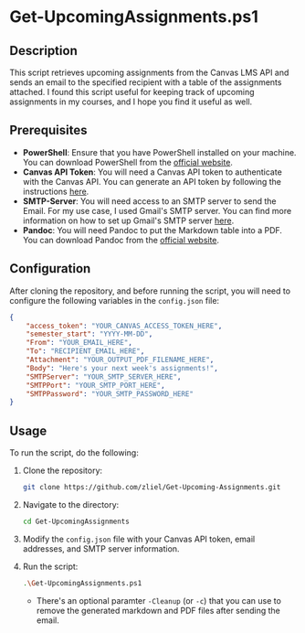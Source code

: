 # Get-UpcomingAssignments.ps1

## Description

This script retrieves upcoming assignments from the Canvas LMS API and sends an email to the specified recipient with a table of the assignments attached. I found this script useful for keeping track of upcoming assignments in my courses, and I hope you find it useful as well.

## Prerequisites

- **PowerShell**: Ensure that you have PowerShell installed on your machine. You can download PowerShell from the [official website](https://docs.microsoft.com/en-us/powershell/scripting/install/installing-powershell).
- **Canvas API Token**: You will need a Canvas API token to authenticate with the Canvas API. You can generate an API token by following the instructions [here](https://community.canvaslms.com/t5/Admin-Guide/How-do-I-manage-API-access-tokens-as-an-admin/ta-p/89).
- **SMTP-Server**: You will need access to an SMTP server to send the Email. For my use case, I used Gmail's SMTP server. You can find more information on how to set up Gmail's SMTP server [here](https://support.google.com/a/answer/176600?hl=en).
- **Pandoc**: You will need Pandoc to put the Markdown table into a PDF. You can download Pandoc from the [official website](https://pandoc.org/installing.html).

## Configuration

After cloning the repository, and before running the script, you will need to configure the following variables in the `config.json` file:

```json
{
    "access_token": "YOUR_CANVAS_ACCESS_TOKEN_HERE",
    "semester_start": "YYYY-MM-DD",
    "From": "YOUR_EMAIL_HERE",
    "To": "RECIPIENT_EMAIL_HERE",
    "Attachment": "YOUR_OUTPUT_PDF_FILENAME_HERE",
    "Body": "Here's your next week's assignments!",
    "SMTPServer": "YOUR_SMTP_SERVER_HERE",
    "SMTPPort": "YOUR_SMTP_PORT_HERE",
    "SMTPPassword": "YOUR_SMTP_PASSWORD_HERE"
}
```

## Usage

To run the script, do the following:

1. Clone the repository:

    ```bash
    git clone https://github.com/zliel/Get-Upcoming-Assignments.git
    ```

2. Navigate to the directory:

    ```bash
    cd Get-UpcomingAssignments
    ```

3. Modify the `config.json` file with your Canvas API token, email addresses, and SMTP server information.

4. Run the script:

    ```bash
    .\Get-UpcomingAssignments.ps1
    ```

    - There's an optional paramter `-Cleanup` (or `-c`) that you can use to remove the generated markdown and PDF files after sending the email.
